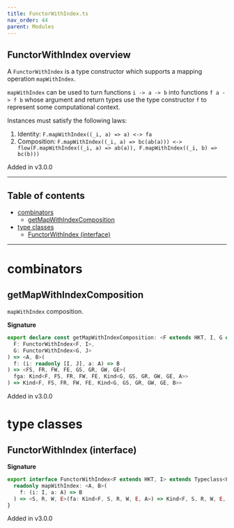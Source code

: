 ```yaml
---
title: FunctorWithIndex.ts
nav_order: 44
parent: Modules
---
```


## FunctorWithIndex overview

A `FunctorWithIndex` is a type constructor which supports a mapping operation `mapWithIndex`.

`mapWithIndex` can be used to turn functions `i -> a -> b` into functions `f a -> f b` whose argument and return types use the type
constructor `f` to represent some computational context.

Instances must satisfy the following laws:

1. Identity: `F.mapWithIndex((_i, a) => a) <-> fa`
2. Composition: `F.mapWithIndex((_i, a) => bc(ab(a))) <-> flow(F.mapWithIndex((_i, a) => ab(a)), F.mapWithIndex((_i, b) => bc(b)))`

Added in v3.0.0

---

<h2 class="text-delta">Table of contents</h2>

- [combinators](#combinators)
  - [getMapWithIndexComposition](#getmapwithindexcomposition)
- [type classes](#type-classes)
  - [FunctorWithIndex (interface)](#functorwithindex-interface)

---

# combinators

## getMapWithIndexComposition

`mapWithIndex` composition.

**Signature**

```ts
export declare const getMapWithIndexComposition: <F extends HKT, I, G extends HKT, J>(
  F: FunctorWithIndex<F, I>,
  G: FunctorWithIndex<G, J>
) => <A, B>(
  f: (i: readonly [I, J], a: A) => B
) => <FS, FR, FW, FE, GS, GR, GW, GE>(
  fga: Kind<F, FS, FR, FW, FE, Kind<G, GS, GR, GW, GE, A>>
) => Kind<F, FS, FR, FW, FE, Kind<G, GS, GR, GW, GE, B>>
```

Added in v3.0.0

# type classes

## FunctorWithIndex (interface)

**Signature**

```ts
export interface FunctorWithIndex<F extends HKT, I> extends Typeclass<F> {
  readonly mapWithIndex: <A, B>(
    f: (i: I, a: A) => B
  ) => <S, R, W, E>(fa: Kind<F, S, R, W, E, A>) => Kind<F, S, R, W, E, B>
}
```

Added in v3.0.0
